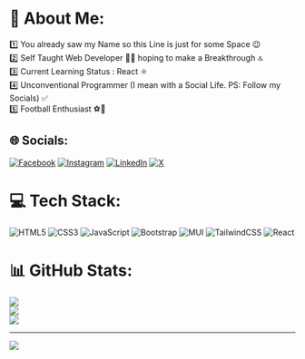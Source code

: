 # 💫 About Me:
1️⃣ You already saw my Name so this Line is just for some Space 😉<br>2️⃣ Self Taught Web Developer 👨‍💻 hoping to make a Breakthrough 🔝<br>3️⃣ Current Learning Status : React ⚛<br>4️⃣ Unconventional Programmer (I mean with a Social Life. PS: Follow my Socials) ✅<br>5️⃣ Football Enthusiast ⚽🤍


## 🌐 Socials:
[![Facebook](https://img.shields.io/badge/Facebook-%231877F2.svg?logo=Facebook&logoColor=white)](https://facebook.com/iahmedabbas7) [![Instagram](https://img.shields.io/badge/Instagram-%23E4405F.svg?logo=Instagram&logoColor=white)](https://instagram.com/itxahmed7) [![LinkedIn](https://img.shields.io/badge/LinkedIn-%230077B5.svg?logo=linkedin&logoColor=white)](https://linkedin.com/in/www.linkedin.com/in/ahmed-abbas-0773a9306) [![X](https://img.shields.io/badge/X-black.svg?logo=X&logoColor=white)](https://x.com/@KyaYarAhmed) 

# 💻 Tech Stack:
![HTML5](https://img.shields.io/badge/html5-%23E34F26.svg?style=for-the-badge&logo=html5&logoColor=white) ![CSS3](https://img.shields.io/badge/css3-%231572B6.svg?style=for-the-badge&logo=css3&logoColor=white) ![JavaScript](https://img.shields.io/badge/javascript-%23323330.svg?style=for-the-badge&logo=javascript&logoColor=%23F7DF1E) ![Bootstrap](https://img.shields.io/badge/bootstrap-%238511FA.svg?style=for-the-badge&logo=bootstrap&logoColor=white) ![MUI](https://img.shields.io/badge/MUI-%230081CB.svg?style=for-the-badge&logo=mui&logoColor=white) ![TailwindCSS](https://img.shields.io/badge/tailwindcss-%2338B2AC.svg?style=for-the-badge&logo=tailwind-css&logoColor=white) ![React](https://img.shields.io/badge/react-%2320232a.svg?style=for-the-badge&logo=react&logoColor=%2361DAFB)
# 📊 GitHub Stats:
![](https://github-readme-stats.vercel.app/api?username=iAhmedAbbas7&theme=vue&hide_border=true&include_all_commits=true&count_private=false)<br/>
![](https://github-readme-streak-stats.herokuapp.com/?user=iAhmedAbbas7&theme=vue&hide_border=true)<br/>
![](https://github-readme-stats.vercel.app/api/top-langs/?username=iAhmedAbbas7&theme=vue&hide_border=true&include_all_commits=true&count_private=false&layout=compact)

---
[![](https://visitcount.itsvg.in/api?id=iAhmedAbbas7&icon=8&color=4)](https://visitcount.itsvg.in)

<!-- Proudly created with GPRM ( https://gprm.itsvg.in ) -->